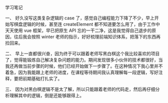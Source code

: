 学习笔记

一、
好久没写这类复杂逻辑的 case 了，感觉自己编程能力下降了不少，早上开始写棋盘逻辑的时候，甚至连 createElement 都不知道要怎么用了，由于工作中天天使用 vue 框架，早已把原生 API 忘的一干二净，这是我觉得自己退步的原因，往后我会按照 winter 老师的指示，好好梳理前端知识体系，把落下的东西再捡回来。

二、
早上一直都很兴奋，因为终于可以跟着老师写黑白棋这个我比较喜欢的项目了，觉得能锻炼自己解决复杂问题的能力。期间发现很多小伙伴的技术都很好，当我还再做当前步骤的时候，他们已经开始做下一步骤了。在这种情况下我心里并不着急，因为我能跟上老师的进度，在课程等待期间我认真理解每一段逻辑，写好注释，要把前期基础打扎实了。

三、
因为对黑白棋逻辑不是太了解，所以只能跟着老师的代码走，然后再仔细分析理解其中的逻辑，倒是还能够跟得上。